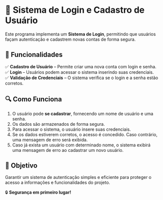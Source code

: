 # 🔐 Sistema de Login e Cadastro de Usuário  

Este programa implementa um **Sistema de Login**, permitindo que usuários façam autenticação e cadastrem novas contas de forma segura.  

## 🔹 Funcionalidades  

✅ **Cadastro de Usuário** – Permite criar uma nova conta com login e senha.  
✅ **Login** – Usuários podem acessar o sistema inserindo suas credenciais.  
✅ **Validação de Credenciais** – O sistema verifica se o login e a senha estão corretos.  

## 🔍 Como Funciona  

1. O usuário pode **se cadastrar**, fornecendo um nome de usuário e uma senha.  
2. Os dados são armazenados de forma segura.  
3. Para acessar o sistema, o usuário insere suas credenciais.  
4. Se os dados estiverem corretos, o acesso é concedido. Caso contrário, uma mensagem de erro será exibida.
5. Caso já exista um usuário com determinado nome, o sistema exibirá uma mensagem de erro ao cadastrar um novo usuário.  

## 🎯 Objetivo  

Garantir um sistema de autenticação simples e eficiente para proteger o acesso a informações e funcionalidades do projeto.  

🔒 **Segurança em primeiro lugar!**  
